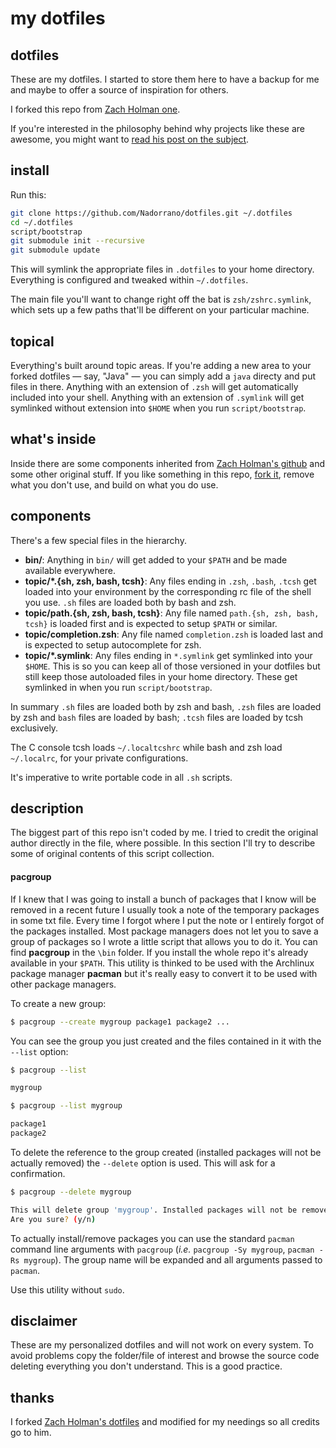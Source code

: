 # my dotfiles

## dotfiles

These are my dotfiles. I started to store them here to have a backup for me and maybe to offer a source of inspiration for others.

I forked this repo from [Zach Holman one](https://github.com/holman/dotfiles).

If you're interested in the philosophy behind why projects like these are
awesome, you might want to [read his post on the
subject](http://zachholman.com/2010/08/dotfiles-are-meant-to-be-forked/).

## install

Run this:

```sh
git clone https://github.com/Nadorrano/dotfiles.git ~/.dotfiles
cd ~/.dotfiles
script/bootstrap
git submodule init --recursive
git submodule update
```

This will symlink the appropriate files in `.dotfiles` to your home directory.
Everything is configured and tweaked within `~/.dotfiles`.

The main file you'll want to change right off the bat is `zsh/zshrc.symlink`,
which sets up a few paths that'll be different on your particular machine.

## topical

Everything's built around topic areas. If you're adding a new area to your
forked dotfiles — say, "Java" — you can simply add a `java` directy and put
files in there. Anything with an extension of `.zsh` will get automatically
included into your shell. Anything with an extension of `.symlink` will get
symlinked without extension into `$HOME` when you run `script/bootstrap`.

## what's inside

Inside there are some components inherited from 
[Zach Holman's github](https://github.com/holman/dotfiles) and some other 
original stuff. If you like something in this repo, 
[fork it](https://github.com/Nadorrano/dotfiles/fork), 
remove what you don't use, and build on what you do use.

## components

There's a few special files in the hierarchy.

- **bin/**: Anything in `bin/` will get added to your `$PATH` and be made
  available everywhere.
- **topic/\*.{sh, zsh, bash, tcsh}**: Any files ending in `.zsh`, `.bash`,
 `.tcsh` get loaded into your environment by the corresponding rc file
 of the shell you use. `.sh` files are loaded both by bash and zsh.
- **topic/path.{sh, zsh, bash, tcsh}**: Any file named `path.{sh, zsh, bash, tcsh}` is loaded first and is expected to setup `$PATH` or similar.
- **topic/completion.zsh**: Any file named `completion.zsh` is loaded
  last and is expected to setup autocomplete for zsh.
- **topic/\*.symlink**: Any files ending in `*.symlink` get symlinked into
  your `$HOME`. This is so you can keep all of those versioned in your dotfiles
  but still keep those autoloaded files in your home directory. These get
  symlinked in when you run `script/bootstrap`.

In summary `.sh` files are loaded both by zsh and bash, `.zsh` files are loaded by zsh and `bash` files are loaded by bash; `.tcsh` files are loaded by tcsh exclusively.

The C console tcsh loads `~/.localtcshrc` while bash and zsh load `~/.localrc`, for your private configurations.

It's imperative to write portable code in all `.sh` scripts.

## description

The biggest part of this repo isn't coded by me. I tried to credit the original author directly in the file, where possible.
In this section I'll try to describe some of original contents of this script collection.

#### pacgroup

If I knew that I was going to install a bunch of packages that I know 
will be removed in a recent future I usually took a note of the 
temporary packages in some txt file. Every time I forgot where I put the
note or I entirely forgot of the packages installed. Most package managers
does not let you to save a group of packages so I wrote a little 
script that allows you to do it. You can find **pacgroup** in the `\bin` folder. 
If you install the whole repo it's already available in your `$PATH`.
This utility is thinked to be used with the Archlinux package manager **pacman** 
but it's really easy to convert it to be used with other package managers.


To create a new group:

```sh
$ pacgroup --create mygroup package1 package2 ...
```

You can see the group you just created and the files contained in it with the `--list` option:
```sh
$ pacgroup --list

mygroup

$ pacgroup --list mygroup

package1
package2

```

To delete the reference to the group created (installed packages will not be actually removed) the `--delete` option is used. This will ask for a confirmation.

```sh
$ pacgroup --delete mygroup

This will delete group 'mygroup'. Installed packages will not be removed.
Are you sure? (y/n)
``` 

To actually install/remove packages you can use the standard `pacman` command line arguments with `pacgroup` (*i.e.* `pacgroup -Sy mygroup`, `pacman -Rs mygroup`).
The group name will be expanded and all arguments passed to `pacman`.

Use this utility without `sudo`.

## disclaimer

These are my personalized dotfiles and will not work on every system. To avoid problems copy the folder/file of interest and browse the source code deleting everything you don't understand. This is a good practice. 

## thanks

I forked [Zach Holman's dotfiles](https://github.com/holman/dotfiles) and modified for my needings so all credits go to him.

 
